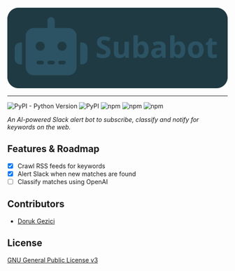 ![Subabot](/frontend/public/img/subabot-cover.svg)

---

![PyPI - Python Version](https://img.shields.io/pypi/pyversions/fastapi)
![PyPI](https://img.shields.io/pypi/v/fastapi?label=FastAPI)
![npm](https://img.shields.io/npm/v/typescript?label=TypeScript&color=yellow)
![npm](https://img.shields.io/npm/v/next?label=NextJS&color=purple)
![npm](https://img.shields.io/npm/v/react?label=React&color=purple)

_An AI-powered Slack alert bot to subscribe, classify and notify for keywords on the web._

## Features & Roadmap

- [x] Crawl RSS feeds for keywords
- [x] Alert Slack when new matches are found
- [ ] Classify matches using OpenAI

## Contributors

- [Doruk Gezici](https://github.com/dorukgezici)

## License

[GNU General Public License v3](/LICENSE)
